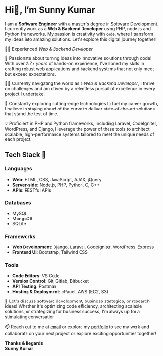 # Hi👋, I’m Sunny Kumar

I am a **Software Engineer** with a master's degree in Software Development. I currently work as a **Web & Backend Developer** using PHP, node js and Python frameworks. My passion is creativity with `code`, where I transform my ideas into amazing solutions. Let's explore this digital journey together!

👨‍💻 Experienced *Web & Backend Developer*

🚀 Passionate about turning ideas into innovative solutions through code! With over *2.7+ years* of hands-on experience, I've honed my skills in crafting robust web applications and backend systems that not only meet but exceed expectations.

👨‍🚀 Currently navigating the world as a *Web & Backend Developer*, I thrive on challenges and am driven by a relentless pursuit of excellence in every project I undertake.

🌱 Constantly exploring cutting-edge technologies to fuel my career growth, I believe in staying ahead of the curve to deliver state-of-the-art solutions that stand the test of time.

💡 Proficient in PHP and Python frameworks, including Laravel, CodeIgniter, WordPress, and Django, I leverage the power of these tools to architect scalable, high-performance systems tailored to meet the unique needs of each project.

## Tech Stack 🚀

### **Languages**
- **Web**: HTML, CSS, JavaScript, AJAX, jQuery
- **Server-side**: Node.js, PHP, Python, C, C++
- **APIs**: RESTful APIs

### **Databases**
- MySQL
- MongoDB
- SQLite

### **Frameworks**
- **Web Development**: Django, Laravel, CodeIgniter, WordPress, Express 
- **Frontend UI**: Bootstrap, Tailwind CSS

### **Tools**
- **Code Editors**: VS Code
- **Version Control**: Git, Gitlab, Bitbucket
- **API Testing**: Postman
- **Hosting & Deployment**: cPanel, AWS (EC2, S3)

💬 Let's discuss software development, business strategies, or research ideas! Whether it's optimizing code efficiency, architecting scalable solutions, or strategizing for business success, I'm always up for a stimulating conversation.

📫 Reach out to me at [email](mailto:sunnyk.kongu.com) or explore my [portfolio](https://stalkdeveloper.github.io/stalkdeveloper/) to see my work and collaborate on your next project or explore exciting opportunities together!

**Thanks & Regards**  
**Sunny Kumar**
